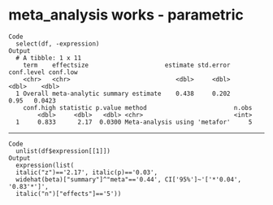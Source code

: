 # meta_analysis works - parametric

    Code
      select(df, -expression)
    Output
      # A tibble: 1 x 11
        term    effectsize                     estimate std.error conf.level conf.low
        <chr>   <chr>                             <dbl>     <dbl>      <dbl>    <dbl>
      1 Overall meta-analytic summary estimate    0.438     0.202       0.95   0.0423
        conf.high statistic p.value method                        n.obs
            <dbl>     <dbl>   <dbl> <chr>                         <int>
      1     0.833      2.17  0.0300 Meta-analysis using 'metafor'     5

---

    Code
      unlist(df$expression[[1]])
    Output
      expression(list(
      italic("z")=='2.17', italic(p)=='0.03',
      widehat(beta)["summary"]^"meta"=='0.44', CI['95%']~'['*'0.04', '0.83'*']',
      italic("n")["effects"]=='5'))

